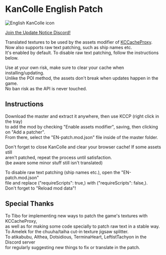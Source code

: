 # KanColle English Patch
![English KanColle icon](https://i.imgur.com/kYiiHRo.png)

[Join the Update Notice Discord!](https://discord.gg/krMeMKB)

Translated textures to be used by the assets modifier of [KCCacheProxy](https://github.com/Tibowl/KCCacheProxy/wiki/Installation-and-setup).\
Now also supports raw text patching, such as ship names etc.\
It's enabled by default. To disable raw text patching, follow the instructions below.

Use at your own risk, make sure to clear your cache when installing/updating.\
Unlike the POI method, the assets don't break when updates happen in the game.\
No ban risk as the API is never touched.

## Instructions
Download the master and extract it anywhere, then use KCCP (right click in the tray)\
to add the mod by checking "Enable assets modifier", saving, then clicking on "Add a patcher".\
From there, select the "EN-patch.mod.json" file inside of the master folder.

Don't forget to close KanColle and clear your browser cache! If some assets still\
aren't patched, repeat the process until satisfaction.\
(be aware some minor stuff still isn't translated)

To disable raw text patching (ship names etc.), open the "EN-patch.mod.json"\
file and replace ("requireScripts": true,) with ("requireScripts": false,).\
Don't forget to "Reload mod data"!

## Special Thanks

To Tibo for implementing new ways to patch the game's textures with KCCacheProxy,\
as well as for making some code specially to patch raw text in a stable way.\
To Amelek for the chuuha/taiha cut-in texture jigsaw splitter.\
To atikabubu, Althea, Dotsidious, TerminaHeart, LeftistTachyon in the Discord server\
for regularly suggesting new things to fix or translate in the patch.